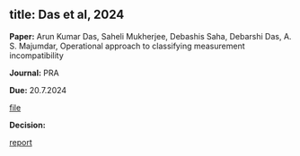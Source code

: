 title: Das et al, 2024
---

**Paper:**  Arun Kumar Das, Saheli Mukherjee, Debashis Saha, Debarshi Das, A. S. Majumdar, Operational approach to classifying measurement incompatibility

**Journal:** PRA

**Due:** 20.7.2024

[file](REF_das2024/file.pdf)


**Decision:** 


[report](REF_das2024/report.pdf)

